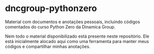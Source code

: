 # dncgroup-pythonzero
Material com documentos e anotações pessoais, incluindo códigos comentados do curso Python Zero da Dinamica Group.

Nem todo o material disponibilizado está presente neste repositório. Ele está inicialmente alocado aqui como uma ferramenta
para manter meus códigos e compartilhar minhas anotações.
